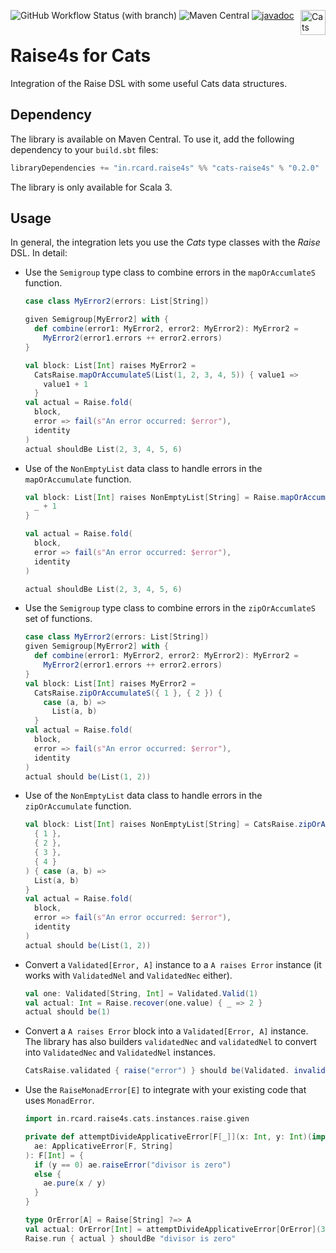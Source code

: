 ![GitHub Workflow Status (with branch)](https://img.shields.io/github/actions/workflow/status/rcardin/raise4s/scala.yml?branch=main)
![Maven Central](https://img.shields.io/maven-central/v/in.rcard.raise4s/cats-raise4s_3)
[![javadoc](https://javadoc.io/badge2/in.rcard.raise4s/cats-raise4s_3/javadoc.svg)](https://javadoc.io/doc/in.rcard.raise4s/cats-raise4s_3)
<a href="https://typelevel.org/cats/"><img src="https://typelevel.org/cats/img/cats-badge.svg" height="40px" align="right" alt="Cats friendly" /></a>
<br/>

# Raise4s for Cats

Integration of the Raise DSL with some useful Cats data structures.

## Dependency

The library is available on Maven Central. To use it, add the following dependency to your `build.sbt` files:

```sbt
libraryDependencies += "in.rcard.raise4s" %% "cats-raise4s" % "0.2.0"
```

The library is only available for Scala 3.

## Usage

In general, the integration lets you use the _Cats_ type classes with the _Raise_ DSL. In detail:

- Use the `Semigroup` type class to combine errors in the `mapOrAccumlateS` function.

  ```scala 3
  case class MyError2(errors: List[String])
  
  given Semigroup[MyError2] with {
    def combine(error1: MyError2, error2: MyError2): MyError2 =
      MyError2(error1.errors ++ error2.errors)
  }
  
  val block: List[Int] raises MyError2 =
    CatsRaise.mapOrAccumulateS(List(1, 2, 3, 4, 5)) { value1 =>
      value1 + 1
    }
  val actual = Raise.fold(
    block,
    error => fail(s"An error occurred: $error"),
    identity
  )
  actual shouldBe List(2, 3, 4, 5, 6)
  ```

- Use of the `NonEmptyList` data class to handle errors in the `mapOrAccumulate` function.

  ```scala 3
  val block: List[Int] raises NonEmptyList[String] = Raise.mapOrAccumulate(List(1, 2, 3, 4, 5)) {
    _ + 1
  }
  
  val actual = Raise.fold(
    block,
    error => fail(s"An error occurred: $error"),
    identity
  )
  
  actual shouldBe List(2, 3, 4, 5, 6)
  ```

- Use the `Semigroup` type class to combine errors in the `zipOrAccumlateS` set of functions.

  ```scala 3
  case class MyError2(errors: List[String])
  given Semigroup[MyError2] with {
    def combine(error1: MyError2, error2: MyError2): MyError2 =
      MyError2(error1.errors ++ error2.errors)
  }
  val block: List[Int] raises MyError2 =
    CatsRaise.zipOrAccumulateS({ 1 }, { 2 }) {
      case (a, b) =>
        List(a, b)
    }
  val actual = Raise.fold(
    block,
    error => fail(s"An error occurred: $error"),
    identity
  )
  actual should be(List(1, 2))
  ```

- Use of the `NonEmptyList` data class to handle errors in the `zipOrAccumulate` function.

  ```scala 3
  val block: List[Int] raises NonEmptyList[String] = CatsRaise.zipOrAccumulate(
    { 1 },
    { 2 },
    { 3 },
    { 4 }
  ) { case (a, b) =>
    List(a, b)
  }
  val actual = Raise.fold(
    block,
    error => fail(s"An error occurred: $error"),
    identity
  )
  actual should be(List(1, 2))
  ```

- Convert a `Validated[Error, A]` instance to a `A raises Error` instance (it works with `ValidatedNel` and `ValidatedNec` either).

  ```scala 3
  val one: Validated[String, Int] = Validated.Valid(1)
  val actual: Int = Raise.recover(one.value) { _ => 2 }
  actual should be(1)
  ```

- Convert a `A raises Error` block into a `Validated[Error, A]` instance. The library has also builders `validatedNec` and `validatedNel` to convert into `ValidatedNec` and `ValidatedNel` instances.

  ```scala 3
  CatsRaise.validated { raise("error") } should be(Validated. invalid("error"))
  ```
  
- Use the `RaiseMonadError[E]` to integrate with your existing code that uses `MonadError`.

  ```scala 3
  import in.rcard.raise4s.cats.instances.raise.given
  
  private def attemptDivideApplicativeError[F[_]](x: Int, y: Int)(implicit
    ae: ApplicativeError[F, String]
  ): F[Int] = {
    if (y == 0) ae.raiseError("divisor is zero")
    else {
      ae.pure(x / y)
    }
  }
  
  type OrError[A] = Raise[String] ?=> A
  val actual: OrError[Int] = attemptDivideApplicativeError[OrError](30, 0)
  Raise.run { actual } shouldBe "divisor is zero"
```